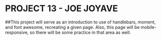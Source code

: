 # PROJECT 13 - JOE JOYAVE

##This project will serve as an introduction to use of handlebars, moment, and font awesome, recreating a given page.  Also, this page will be mobile-responsive, so there will be some practice in that area as well.
